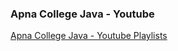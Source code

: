 ### Apna College Java - Youtube

[Apna College Java - Youtube Playlists](https://www.youtube.com/watch?v=yRpLlJmRo2w&list=PLfqMhTWNBTe3LtFWcvwpqTkUSlB32kJop&ab_channel=ApnaCollege)


